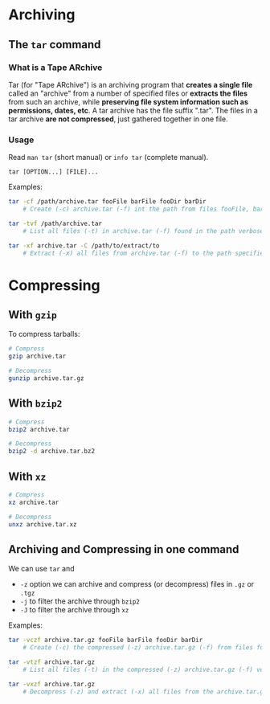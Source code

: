 # Archiving
## The `tar` command
### What is a Tape ARchive
Tar (for "Tape ARchive") is an archiving program that **creates a single file** called an "archive" from a number of specified files or **extracts the files** from such an archive, while **preserving file system information such as permissions, dates, etc**. A tar archive has the file suffix ".tar". The files in a tar archive **are not compressed**, just gathered together in one file.

### Usage
Read `man tar` (short manual) or `info tar` (complete manual).

`tar [OPTION...] [FILE]...`

Examples:

```bash
tar -cf /path/archive.tar fooFile barFile fooDir barDir
    # Create (-c) archive.tar (-f) int the path from files fooFile, barFile and directories fooDir, barDir.

tar -tvf /path/archive.tar
    # List all files (-t) in archive.tar (-f) found in the path verbosely (-v).

tar -xf archive.tar -C /path/to/extract/to
    # Extract (-x) all files from archive.tar (-f) to the path specified (-C - if omitted it will be extracted in the current location)
```

# Compressing
## With `gzip`
To compress tarballs:
```bash
# Compress
gzip archive.tar

# Decompress
gunzip archive.tar.gz
```

## With `bzip2`
```bash
# Compress
bzip2 archive.tar

# Decompress
bzip2 -d archive.tar.bz2
```
## With `xz`
```bash
# Compress
xz archive.tar

# Decompress
unxz archive.tar.xz
```

## Archiving and Compressing in one command
We can use `tar` and
- `-z` option we can archive and compress (or decompress) files in `.gz` or `.tgz`
- `-j` to filter the archive through `bzip2`
- `-J` to filter the archive through `xz`

Examples:
```bash
tar -vczf archive.tar.gz fooFile barFile fooDir barDir
    # Create (-c) the compressed (-z) archive.tar.gz (-f) from files fooFile, barFile and directories fooDir, barDir verbosely (-v).

tar -vtzf archive.tar.gz
    # List all files (-t) in the compressed (-z) archive.tar.gz (-f) verbosely (-v).

tar -vxzf archive.tar.gz
    # Decompress (-z) and extract (-x) all files from the archive.tar.gz (-f) verbosely (-v).
```